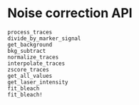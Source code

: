 # Noise correction API

```@docs
process_traces
divide_by_marker_signal
get_background
bkg_subtract
normalize_traces
interpolate_traces
zscore_traces
get_all_values
get_laser_intensity
fit_bleach
fit_bleach!
```

